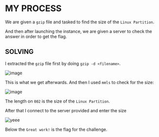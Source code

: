 # MY PROCESS

We are given a `gzip` file and tasked to find the size of the `Linux Partition`.

And then after launching the instance, we are given a server to check the answer in order to get the flag.

## SOLVING

I extracted the `gzip` file first by doing `gzip -d <filename>`.

![image](https://github.com/user-attachments/assets/6cd7d800-c246-496e-b557-4c55c382672f)

This is what we get afterwards. And then I used `mmls` to check for the size:

![image](https://github.com/user-attachments/assets/4a444fa8-d0d0-4a64-a3ed-786630f11f51)

The length on `002` is the size of the `Linux Partition`.

After that I connect to the server provided and enter the size

![yeee](https://github.com/user-attachments/assets/cbbddb6d-6454-4fb1-8766-9ff9d484fba4)

Below the `Great work!` is the flag for the challenge.
